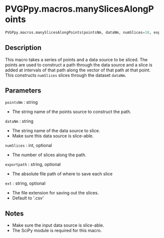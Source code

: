 # PVGPpy.macros.manySlicesAlongPoints

```py
PVGPpy.macros.manySlicesAlongPoints(pointsNm, dataNm, numSlices=10, exportpath='', ext='.csv')
```

Description
-----------
This macro takes a series of points and a data source to be sliced. The points are used to construct a path through the data source and a slice is added at intervals of that path along the vector of that path at that point. This constructs `numSlices` slices through the dataset `dataNm`.

Parameters
----------
`pointsNm` : string

- The string name of the points source to construct the path.

`dataNm` : string

- The string name of the data source to slice.
- Make sure this data source is slice-able.

`numSlices` : int, optional

- The number of slices along the path.

`exportpath` : string, optional

- The absolute file path of where to save each slice

`ext` : string, optional

- The file extension for saving out the slices.
- Default to '.csv'


Notes
-----
- Make sure the input data source is slice-able.
- The SciPy module is required for this macro.
